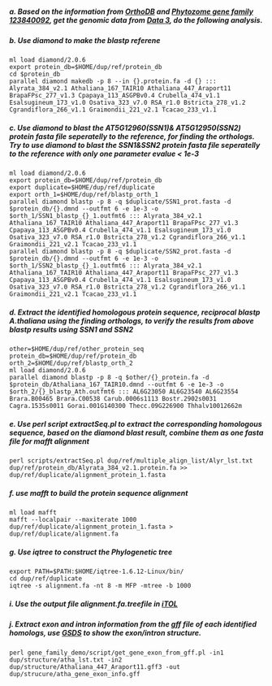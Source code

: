 ##### a. Based on the information from [OrthoDB](https://www.orthodb.org/?query=Q84W43) and [Phytozome gene family 123840092](https://phytozome-next.jgi.doe.gov/report/family/5264/123840092), get the genomic data from [Data 3](../blob/main/Data.md), do the following analysis. 

##### b. Use diamond to make the blastp referene   
```
ml load diamond/2.0.6
export protein_db=$HOME/dup/ref/protein_db
cd $protein_db
parallel diamond makedb -p 8 --in {}.protein.fa -d {} ::: Alyrata_384_v2.1 Athaliana_167_TAIR10 Athaliana_447_Araport11 BrapaFPsc_277_v1.3 Cpapaya_113_ASGPBv0.4 Crubella_474_v1.1 Esalsugineum_173_v1.0 Osativa_323_v7.0 RSA_r1.0 Bstricta_278_v1.2 Cgrandiflora_266_v1.1 Graimondii_221_v2.1 Tcacao_233_v1.1
```
##### c.  Use diamond to blast the *AT5G12960*(SSN1)& *AT5G12950*(SSN2) protein fasta file seperatelly to the reference, for finding the orthologs. Try to use diamond to blast the SSN1&SSN2 protein fasta file seperatelly to the reference with only one parameter evalue < 1e-3  
```
ml load diamond/2.0.6
export protein_db=$HOME/dup/ref/protein_db
export duplicate=$HOME/dup/ref/duplicate
export orth_1=$HOME/dup/ref/blastp_orth_1
parallel diamond blastp -p 8 -q $duplicate/SSN1_prot.fasta -d $protein_db/{}.dmnd --outfmt 6 -e 1e-3 -o $orth_1/SSN1_blastp_{}_1.outfmt6 ::: Alyrata_384_v2.1 Athaliana_167_TAIR10 Athaliana_447_Araport11 BrapaFPsc_277_v1.3 Cpapaya_113_ASGPBv0.4 Crubella_474_v1.1 Esalsugineum_173_v1.0 Osativa_323_v7.0 RSA_r1.0 Bstricta_278_v1.2 Cgrandiflora_266_v1.1 Graimondii_221_v2.1 Tcacao_233_v1.1
parallel diamond blastp -p 8 -q $duplicate/SSN2_prot.fasta -d $protein_db/{}.dmnd --outfmt 6 -e 1e-3 -o $orth_1/SSN2_blastp_{}_1.outfmt6 ::: Alyrata_384_v2.1 Athaliana_167_TAIR10 Athaliana_447_Araport11 BrapaFPsc_277_v1.3 Cpapaya_113_ASGPBv0.4 Crubella_474_v1.1 Esalsugineum_173_v1.0 Osativa_323_v7.0 RSA_r1.0 Bstricta_278_v1.2 Cgrandiflora_266_v1.1 Graimondii_221_v2.1 Tcacao_233_v1.1
```
##### d. Extract the identified homologous protein sequence, reciprocal blastp *A.thaliana* using the finding orthologs, to verify the results from above blastp results using SSN1 and SSN2  
```
other=$HOME/dup/ref/other_protein_seq
protein_db=$HOME/dup/ref/protein_db
orth_2=$HOME/dup/ref/blastp_orth_2
ml load diamond/2.0.6
parallel diamond blastp -p 8 -q $other/{}_protein.fa -d $protein_db/Athaliana_167_TAIR10.dmnd --outfmt 6 -e 1e-3 -o $orth_2/{}_blastp_Ath.outfmt6 ::: AL6G23050 AL6G23540 AL6G23554 Brara.B00465 Brara.C00538 Carub.0006s1113 Bostr.2902s0031 Cagra.1535s0011 Gorai.001G140300 Thecc.09G226900 Thhalv10012662m
```
##### e. Use perl script extractSeq.pl to extract the corresponding homologous sequence, based on the diamond blast result, combine them as one fasta file for mafft alignment  
```
perl scripts/extractSeq.pl dup/ref/multiple_align_list/Alyr_lst.txt dup/ref/protein_db/Alyrata_384_v2.1.protein.fa >> dup/ref/duplicate/alignment_protein_1.fasta
```
##### f. use mafft to build the protein sequence alignment  
```
ml load mafft
mafft --localpair --maxiterate 1000 dup/ref/duplicate/alignment_protein_1.fasta > dup/ref/duplicate/alignment.fa
``` 
##### g. Use iqtree to construct the Phylogenetic tree  
```
export PATH=$PATH:$HOME/iqtree-1.6.12-Linux/bin/
cd dup/ref/duplicate
iqtree -s alignment.fa -nt 8 -m MFP -mtree -b 1000 
```
##### i. Use the output file alignment.fa.treefile in [iTOL](https://itol.embl.de/.)  
##### j. Extract exon and intron information from the gff file of each identified homologs, use [GSDS](http://gsds.gao-lab.org/) to show the exon/intron structure.
```
perl gene_family_demo/script/get_gene_exon_from_gff.pl -in1 dup/structure/atha_lst.txt -in2 dup/structure/Athaliana_447_Araport11.gff3 -out dup/strucure/atha_gene_exon_info.gff
```
